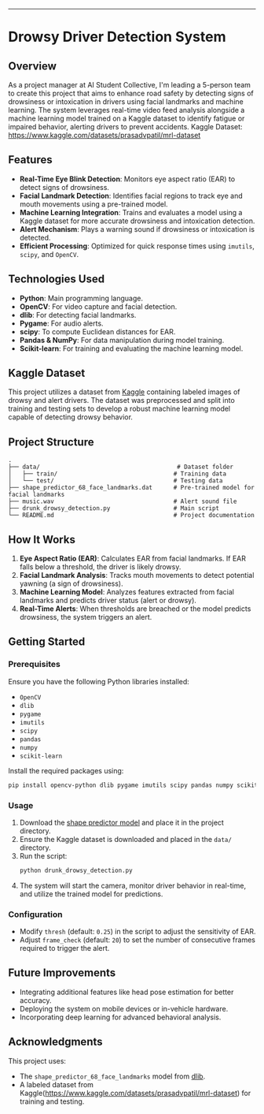 ---

# Drowsy Driver Detection System

## Overview
As a project manager at AI Student Collective, I'm leading a 5-person team to create this project that aims to enhance road safety by detecting signs of drowsiness or intoxication in drivers using facial landmarks and machine learning. The system leverages real-time video feed analysis alongside a machine learning model trained on a Kaggle dataset to identify fatigue or impaired behavior, alerting drivers to prevent accidents.
Kaggle Dataset: https://www.kaggle.com/datasets/prasadvpatil/mrl-dataset

## Features
- **Real-Time Eye Blink Detection**: Monitors eye aspect ratio (EAR) to detect signs of drowsiness.
- **Facial Landmark Detection**: Identifies facial regions to track eye and mouth movements using a pre-trained model.
- **Machine Learning Integration**: Trains and evaluates a model using a Kaggle dataset for more accurate drowsiness and intoxication detection.
- **Alert Mechanism**: Plays a warning sound if drowsiness or intoxication is detected.
- **Efficient Processing**: Optimized for quick response times using `imutils`, `scipy`, and `OpenCV`.

## Technologies Used
- **Python**: Main programming language.
- **OpenCV**: For video capture and facial detection.
- **dlib**: For detecting facial landmarks.
- **Pygame**: For audio alerts.
- **scipy**: To compute Euclidean distances for EAR.
- **Pandas & NumPy**: For data manipulation during model training.
- **Scikit-learn**: For training and evaluating the machine learning model.

## Kaggle Dataset
This project utilizes a dataset from [Kaggle](https://www.kaggle.com/) containing labeled images of drowsy and alert drivers. The dataset was preprocessed and split into training and testing sets to develop a robust machine learning model capable of detecting drowsy behavior.

## Project Structure
```
.
├── data/                                       # Dataset folder
│   ├── train/                                 # Training data
│   └── test/                                  # Testing data
├── shape_predictor_68_face_landmarks.dat      # Pre-trained model for facial landmarks
├── music.wav                                  # Alert sound file
├── drunk_drowsy_detection.py                  # Main script
└── README.md                                  # Project documentation
```

## How It Works
1. **Eye Aspect Ratio (EAR)**: Calculates EAR from facial landmarks. If EAR falls below a threshold, the driver is likely drowsy.
2. **Facial Landmark Analysis**: Tracks mouth movements to detect potential yawning (a sign of drowsiness).
3. **Machine Learning Model**: Analyzes features extracted from facial landmarks and predicts driver status (alert or drowsy).
4. **Real-Time Alerts**: When thresholds are breached or the model predicts drowsiness, the system triggers an alert.

## Getting Started
### Prerequisites
Ensure you have the following Python libraries installed:
- `OpenCV`
- `dlib`
- `pygame`
- `imutils`
- `scipy`
- `pandas`
- `numpy`
- `scikit-learn`

Install the required packages using:
```bash
pip install opencv-python dlib pygame imutils scipy pandas numpy scikit-learn
```

### Usage
1. Download the [shape predictor model](http://dlib.net/files/shape_predictor_68_face_landmarks.dat.bz2) and place it in the project directory.
2. Ensure the Kaggle dataset is downloaded and placed in the `data/` directory.
3. Run the script:
   ```bash
   python drunk_drowsy_detection.py
   ```
4. The system will start the camera, monitor driver behavior in real-time, and utilize the trained model for predictions.

### Configuration
- Modify `thresh` (default: `0.25`) in the script to adjust the sensitivity of EAR.
- Adjust `frame_check` (default: `20`) to set the number of consecutive frames required to trigger the alert.

## Future Improvements
- Integrating additional features like head pose estimation for better accuracy.
- Deploying the system on mobile devices or in-vehicle hardware.
- Incorporating deep learning for advanced behavioral analysis.

## Acknowledgments
This project uses:
- The `shape_predictor_68_face_landmarks` model from [dlib](http://dlib.net/).
- A labeled dataset from Kaggle(https://www.kaggle.com/datasets/prasadvpatil/mrl-dataset) for training and testing.

